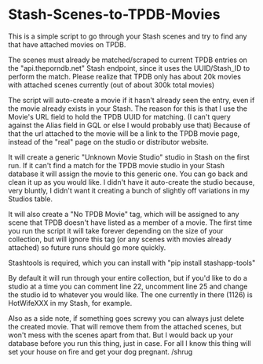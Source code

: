 # Stash-Scenes-to-TPDB-Movies

This is a simple script to go through your Stash scenes and try to find any that have attached movies on TPDB.

The scenes must already be matched/scraped to current TPDB entries on the "api.theporndb.net" Stash endpoint, since it uses the UUID/Stash_ID to perform the match.  Please realize that TPDB only has about 20k movies with attached scenes currently (out of about 300k total movies)

The script will auto-create a movie if it hasn't already seen the entry, even if the movie already exists in your Stash.  The reason for this is that I use the Movie's URL field to hold the TPDB UUID for matching.  (I can't query against the Alias field in GQL or else I would probably use that)  Because of that the url attached to the movie will be a link to the TPDB movie page, instead of the "real" page on the studio or distributor website.

It will create a generic "Unknown Movie Studio" studio in Stash on the first run.  If it can't find a match for the TPDB movie studio in your Stash database it will assign the movie to this generic one.  You can go back and clean it up as you would like.  I didn't have it auto-create the studio because, very bluntly, I didn't want it creating a bunch of slightly off variations in my Studios table.

It will also create a "No TPDB Movie" tag, which will be assigned to any scene that TPDB doesn't have listed as a member of a movie.  The first time you run the script it will take forever depending on the size of your collection, but will ignore this tag (or any scenes with movies already attached) so future runs should go more quickly.

Stashtools is required, which you can install with "pip install stashapp-tools"

By default it will run through your entire collection, but if you'd like to do a studio at a time you can comment line 22, uncomment line 25 and change the studio id to whatever you would like.  The one currently in there (1126) is HotWifeXXX in my Stash, for example.

Also as a side note, if something goes screwy you can always just delete the created movie.  That will remove them from the attached scenes, but won't mess with the scenes apart from that.  But I would back up your database before you run this thing, just in case.  For all I know this thing will set your house on fire and get your dog pregnant.  /shrug
